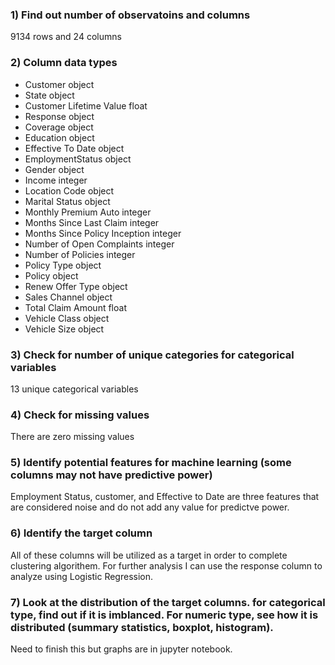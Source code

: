 ### 1) Find out number of observatoins and columns

9134 rows and 24 columns

### 2) Column data types

- Customer                          object
- State                             object
- Customer Lifetime Value          float
- Response                          object
- Coverage                          object
- Education                         object
- Effective To Date                 object
- EmploymentStatus                  object
- Gender                            object
- Income                             integer
- Location Code                     object
- Marital Status                    object
- Monthly Premium Auto               integer
- Months Since Last Claim            integer
- Months Since Policy Inception      integer
- Number of Open Complaints          integer
- Number of Policies                 integer
- Policy Type                       object
- Policy                            object
- Renew Offer Type                  object
- Sales Channel                     object
- Total Claim Amount               float
- Vehicle Class                     object
- Vehicle Size                      object


### 3) Check for number of unique categories for categorical variables

13 unique categorical variables


### 4) Check for missing values

There are zero missing values


### 5) Identify potential features for machine learning (some columns may not have predictive power)

Employment Status, customer, and Effective to Date are three features that are considered noise and do not add any value for predictve power.


### 6) Identify the target column 

All of these columns will be utilized as a target in order to complete clustering algorithem. For further analysis I can use the response column to analyze using Logistic Regression.

### 7) Look at the distribution of the target columns. for categorical type, find out if it is imblanced. For numeric type, see how it is distributed  (summary statistics, boxplot, histogram).

Need to finish this but graphs are in jupyter notebook. 

